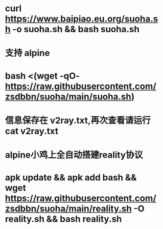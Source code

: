 # curl https://www.baipiao.eu.org/suoha.sh -o suoha.sh && bash suoha.sh
# 支持 alpine
# bash <(wget -qO- https://raw.githubusercontent.com/zsdbbn/suoha/main/suoha.sh)

# 信息保存在 v2ray.txt,再次查看请运行 cat v2ray.txt

# alpine小鸡上全自动搭建reality协议
# apk update && apk add bash && wget https://raw.githubusercontent.com/zsdbbn/suoha/main/reality.sh -O reality.sh && bash reality.sh
